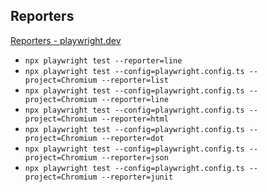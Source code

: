 ## Reporters

[Reporters - playwright.dev](https://playwright.dev/docs/test-reporters)

- `npx playwright test --reporter=line`
- `npx playwright test --config=playwright.config.ts --project=Chromium --reporter=list`
- `npx playwright test --config=playwright.config.ts --project=Chromium --reporter=line`
- `npx playwright test --config=playwright.config.ts --project=Chromium --reporter=html`
- `npx playwright test --config=playwright.config.ts --project=Chromium --reporter=dot`
- `npx playwright test --config=playwright.config.ts --project=Chromium --reporter=json`
- `npx playwright test --config=playwright.config.ts --project=Chromium --reporter=junit`